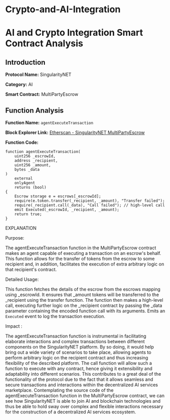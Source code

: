 # Crypto-and-AI-Integration

# AI and Crypto Integration Smart Contract Analysis

## Introduction

**Protocol Name:** SingularityNET

**Category:** AI

**Smart Contract:** MultiPartyEscrow

## Function Analysis

**Function Name:** `agentExecuteTransaction`

**Block Explorer Link:** [Etherscan - SingularityNET MultiPartyEscrow](https://etherscan.io/address/0x20ba12f7adbc9806b7faccfa4a99c1ca0d7d16cd#code)

**Function Code:**
```solidity
function agentExecuteTransaction(
    uint256 _escrowId,
    address _recipient,
    uint256 _amount,
    bytes _data
) 
    external 
    onlyAgent 
    returns (bool) 
{
    Escrow storage e = escrows[_escrowId];
    require(e.token.transfer(_recipient, _amount), "Transfer failed");
    require(_recipient.call(_data), "Call failed"); // high-level call
    emit Executed(_escrowId, _recipient, _amount);
    return true;
}
```
EXPLANATION

Purpose:

The agentExecuteTransaction function in the MultiPartyEscrow contract makes an agent capable of executing a transaction on an escrow's behalf. This function allows for the transfer of tokens from the escrow to some recipient and, in addition, facilitates the execution of extra arbitrary logic on that recipient's contract.

Detailed Usage:

This function fetches the details of the escrow from the escrows mapping using _escrowId.
It ensures that _amount tokens will be transferred to the _recipient using the transfer function.
The function then makes a high-level call, executing further logic on the _recipient contract by passing the _data parameter containing the encoded function call with its arguments.
Emits an `Executed` event to log the transaction execution.

Impact :

The agentExecuteTransaction function is instrumental in facilitating elaborate interactions and complex transactions between different components on the SingularityNET platform. By so doing, it would help bring out a wide variety of scenarios to take place, allowing agents to perform arbitrary logic on the recipient contract and thus increasing flexibility of the described platform.
 The call function will allow such a function to execute with any contract, hence giving it extensibility and adaptability into different scenarios.
This contributes to a great deal of the functionality of the protocol due to the fact that it allows seamless and secure transactions and interactions within the decentralized AI services marketplace.
 Contemplating the source code of the agentExecuteTransaction function in the MultiPartyEscrow contract, we can see how SingularityNET is able to join AI and blockchain technologies and thus be able to hold sway over complex and flexible interactions necessary for the construction of a decentralized AI services ecosystem.
